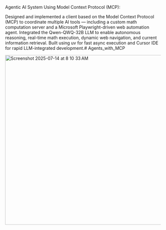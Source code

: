Agentic AI System Using Model Context Protocol (MCP):


Designed and implemented a client based on the Model Context Protocol (MCP) to coordinate multiple AI tools — including a custom math computation server and a Microsoft Playwright-driven web automation agent. Integrated the Qwen-QWQ-32B LLM to enable autonomous reasoning, real-time math execution, dynamic web navigation, and current information retrieval. Built using uv for fast async execution and Cursor IDE for rapid LLM-integrated development.# Agents_with_MCP


<img width="960" height="550" alt="Screenshot 2025-07-14 at 8 10 33 AM" src="https://github.com/user-attachments/assets/91805d7b-41bd-4462-9654-55bb9c36c161" />
